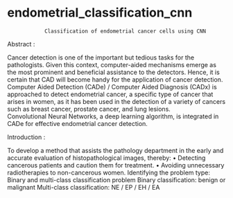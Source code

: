 # endometrial_classification_cnn

				Classification of endometrial cancer cells using CNN
Abstract :

Cancer detection is one of the important but tedious tasks for the pathologists. Given this context,
computer-aided mechanisms emerge as the most prominent and beneficial assistance to the detectors. 
Hence, it is certain that CAD will become handy for the application of cancer detection.
Computer Aided Detection (CADe) / Computer Aided Diagnosis (CADx) is approached to detect 
endometrial cancer, a specific type of cancer that arises in women, as it has been used in the 
detection of a variety of cancers such as breast cancer, prostate cancer, and lung lesions.  
Convolutional Neural Networks, a deep learning algorithm, is integrated in CADe for effective endometrial 
cancer detection.

Introduction :

To develop a method that assists the pathology department in the early and accurate evaluation of 
histopathological images, thereby:
•	Detecting cancerous patients and caution them for treatment.
•	Avoiding unnecessary radiotherapies to non-cancerous women. 
Identifying the problem type: Binary and multi-class classification problem 
Binary classification: benign or malignant
Multi-class classification: NE / EP / EH / EA
